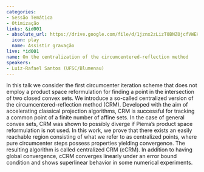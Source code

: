 ```yaml
---
categories:
- Sessão Temática
- Otimização
links: &id001
- absolute_url: https://drive.google.com/file/d/1jznx2zLizT0BNZOjcfVWEHZ-rwvm7Vld/view?usp=sharing
  icon: play
  name: Assistir gravação
live: *id001
name: On the centralization of the circumcentered-reflection method
speakers:
- Luiz-Rafael Santos (UFSC/Blumenau)
---
```


In this talk we consider the first circumcenter iteration scheme that does not employ a product space reformulation for finding a point in the intersection of two closed convex sets. We introduce a so-called centralized version of the circumcentered-reflection method (CRM). Developed with the aim of accelerating classical projection algorithms, CRM is successful for tracking a common point of a finite number of affine sets. In the case of general convex sets, CRM was shown to possibly diverge if Pierra’s product space reformulation is not used. In this work, we prove that there exists an easily reachable region consisting of what we refer to as centralized points, where pure circumcenter steps possess properties yielding convergence. The resulting algorithm is called centralized CRM (cCRM). In addition to having global convergence, cCRM converges linearly under an error bound condition and shows superlinear behavior in some numerical experiments.